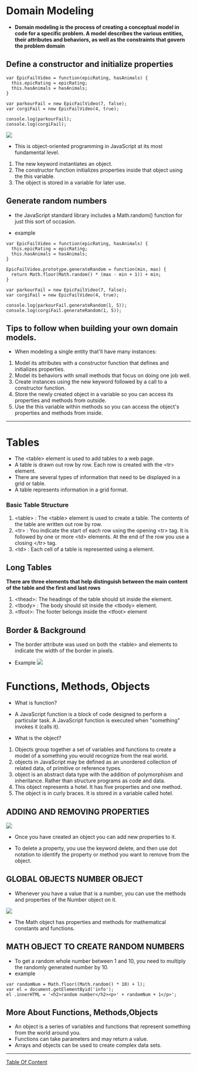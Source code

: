 # Domain Modeling

- **Domain modeling is the process of creating a conceptual model in code for a specific problem. A model describes the various entities, their attributes and behaviors, as well as the constraints that govern the problem domain**


## Define a constructor and initialize properties

```
var EpicFailVideo = function(epicRating, hasAnimals) {
  this.epicRating = epicRating;
  this.hasAnimals = hasAnimals;
}

var parkourFail = new EpicFailVideo(7, false);
var corgiFail = new EpicFailVideo(4, true);

console.log(parkourFail);
console.log(corgiFail);

```
![](https://www.educative.io/api/edpresso/shot/5391633988190208/image/6039922861408256)

- This is object-oriented programming in JavaScript at its most fundamental level.

1. The new keyword instantiates an object.
2. The constructor function initializes properties inside that object using the this variable.
3. The object is stored in a variable for later use.


## Generate random numbers

- the JavaScript standard library includes a Math.random() function for just this sort of occasion.


- example
```
var EpicFailVideo = function(epicRating, hasAnimals) {
  this.epicRating = epicRating;
  this.hasAnimals = hasAnimals;
}

EpicFailVideo.prototype.generateRandom = function(min, max) {
  return Math.floor(Math.random() * (max - min + 1)) + min;
}

var parkourFail = new EpicFailVideo(7, false);
var corgiFail = new EpicFailVideo(4, true);

console.log(parkourFail.generateRandom(1, 5));
console.log(corgiFail.generateRandom(1, 5));
```

## Tips to follow when building your own domain models.

- When modeling a single entity that'll have many instances:

1. Model its attributes with a constructor function that defines and initializes properties.
2. Model its behaviors with small methods that focus on doing one job well.
3. Create instances using the new keyword followed by a call to a constructor function.
4. Store the newly created object in a variable so you can access its properties and methods from outside.
5. Use the this variable within methods so you can access the object's properties and methods from inside.
-------------------------------------------------------------

# Tables
- The \<table> element is used to add tables to a web page.
- A table is drawn out row by row. Each row is created with the \<tr> element.
- There are several types of information that need to be displayed in a grid or table.
- A table represents information in a grid format.

### Basic Table Structure
1. \<table> : The \<table> element is used to create a table. The contents of the table are written out row by row.
2. \<tr> : You indicate the start of each row using the opening \<tr> tag. It is followed by one or more \<td> elements. At the end of the row you use a closing \</tr> tag.
3. \<td> : Each cell of a table is represented using a <td> element.


## Long Tables
**There are three elements that help distinguish between the main content of the table and the first and last rows**

1. \<thead>:
The headings of the table should sit inside the <thead> element.
2. \<tbody> : The body should sit inside the \<tbody> element.
3. \<tfoot>: The footer belongs inside the \<tfoot> element


## Border & Background

- The border attribute was used on both the \<table> and <td> elements to indicate the width of the border in pixels.
  
 - Example
 ![](https://www.wikihow.com/images/thumb/1/1f/2609629-9-2.jpg/v4-460px-2609629-9-2.jpg.webp)


# Functions, Methods, Objects

- What is function?
- A JavaScript function is a block of code designed to perform a particular task. A JavaScript function is executed when "something" invokes it (calls it).


- What is the object?
1. Objects group together a set of variables and functions to create a model of a something you would recognize from the real world.
2. objects in JavaScript may be defined as an unordered collection of related data, of primitive or reference types.
3. object is an abstract data type with the addition of polymorphism and inheritance. Rather than structure programs as code and data.
4. This object represents a hotel. It has five properties and one method.
5. The object is in curly braces. It is stored in a variable called hotel.

## ADDING AND REMOVING PROPERTIES 
![](https://i2.wp.com/cosmocode.io/wp-content/uploads/2019/04/js-iterating-object-properties.png?fit=712%2C400&ssl=1&w=640)
- Once you have created an object you can add new properties to it. 

- To delete a property, you use the keyword delete, and then use dot notation to identify the property or method you want to remove from the object. 


## GLOBAL OBJECTS NUMBER OBJECT
- Whenever you have a value that is a number, you can use the methods and properties of the Number object on it. 

![](https://i.ytimg.com/vi/YqGtvScabnk/maxresdefault.jpg)

- The Math object has properties and methods for mathematical constants and functions. 


## MATH OBJECT TO CREATE RANDOM NUMBERS
- To get a random whole number between 1 and 10, you need to multiply the randomly generated number by 10. 
- example
```
var randomNum = Math.floor((Math.random() * 10) + l);
var el = document.getElementByid('info');
el .innerHTML = '<h2>random number</h2><p>' + randomNum + 1</p>'; 

```

## More About Functions, Methods,Objects
- An object is a series of variables and functions that represent something from the world around you.
- Functions can take parameters and may return a value. 
- Arrays and objects can be used to create complex data sets.


-----------------------------------------------


[Table Of Content](https://omarxzain.github.io/reading-notes/)
